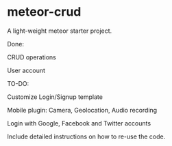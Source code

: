 # meteor-crud
A light-weight meteor starter project.  

Done: 

CRUD operations

User account

TO-DO:

Customize Login/Signup template

Mobile plugin: Camera, Geolocation, Audio recording

Login with Google, Facebook and Twitter accounts

Include detailed instructions on how to re-use the code.
